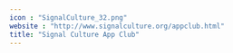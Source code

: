 ```yaml
---
icon : "SignalCulture_32.png"
website : "http://www.signalculture.org/appclub.html"
title: "Signal Culture App Club"
---
```

